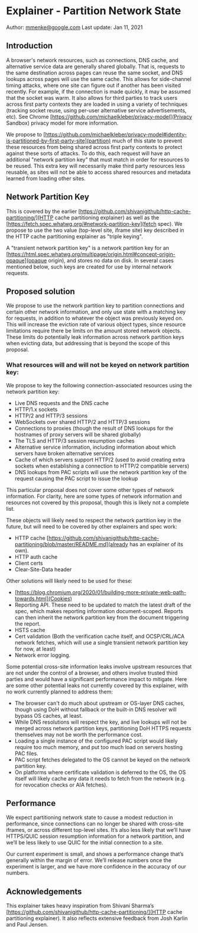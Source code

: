 # Explainer - Partition Network State
Author: mmenke@google.com
Last update:  Jan 11, 2021

## Introduction

A browser's network resources, such as connections, DNS cache, and alternative service data are generally shared globally.  That is, requests to the same destination across pages can reuse the same socket, and DNS lookups across pages will use the same cache.  This allows for side-channel timing attacks, where one site can figure out if another has been visited recently. For example, if the connection is made quickly, it may be assumed that the socket was warm. It also allows for third parties to track users across first party contexts they are loaded in using a variety of techniques (tracking socket reuse, using per-user alternative service advertisements, etc).  See Chrome [https://github.com/michaelkleber/privacy-model](Privacy Sandbox) privacy model for more information.

We propose to [https://github.com/michaelkleber/privacy-model#identity-is-partitioned-by-first-party-site](partition) much of this state to prevent these resources from being shared across first party contexts to protect against these sorts of attacks.  To do this, each request will have an additional "network partition key" that must match in order for resources to be reused.
This extra key will necessarily make third party resources less reusable, as sites will not be able to access shared resources and metadata learned from loading other sites.

## Network Partition Key

This is covered by the earlier [https://github.com/shivanigithub/http-cache-partitioning/](HTTP cache partitioning explainer) as well as the [https://fetch.spec.whatwg.org/#network-partition-key](fetch spec). We propose to use the two value (top-level site, iframe site) key described in the HTTP cache partitioning explainer as "triple keying".

A "transient network partition key" is a network partition key for an [https://html.spec.whatwg.org/multipage/origin.html#concept-origin-opaque](opaque origin), and stores no data on disk. In several cases mentioned below, such keys are created for use by internal network requests.

## Proposed solution

We propose to use the network partition key to partition connections and certain other network information, and only use state with a matching key for requests, in addition to whatever the object was previously keyed on. This will increase the eviction rate of various object types, since resource limitations require there be limits on the amount stored network objects. These limits do potentially leak information across network partition keys when evicting data, but addressing that is beyond the scope of this proposal.

### What resources will and will not be keyed on network partition key:

We propose to key the following connection-associated resources using the network partition key:

* Live DNS requests and the DNS cache
* HTTP/1.x sockets
* HTTP/2 and HTTP/3 sessions
* WebSockets over shared HTTP/2 and HTTP/3 sessions
* Connections to proxies (though the result of DNS lookups for the hostnames of proxy servers will be shared globally)
* The TLS and HTTP/3 session resumption caches
* Alternative service information, including information about which servers have broken alternative services
* Cache of which servers support HTTP/2 (used to avoid creating extra sockets when establishing a connection to HTTP/2 compatible servers)
* DNS lookups from PAC scripts will use the network partition key of the request causing the PAC script to issue the lookup

This particular proposal does not cover some other types of network information. For clarity, here are some types of network information and resources not covered by this proposal, though this is likely not a complete list.

These objects will likely need to respect the network partition key in the future, but will need to be covered by other explainers and spec work:

* HTTP cache [https://github.com/shivanigithub/http-cache-partitioning/blob/master/README.md](already has an explainer of its own).
* HTTP auth cache
* Client certs
* Clear-Site-Data header

Other solutions will likely need to be used for these:

* [https://blog.chromium.org/2020/01/building-more-private-web-path-towards.html](Cookies)
* Reporting API. These need to be updated to match the latest draft of the spec, which makes reporting information document-scoped. Reports can then inherit the network partition key from the document triggering the report.
* HSTS cache
* Cert validation (Both the verification cache itself, and OCSP/CRL/ACA network fetches, which will use a single transient network partition key for now, at least)
* Network error logging.

Some potential cross-site information leaks involve upstream resources that are not under the control of a browser, and others involve trusted third parties and would have a significant performance impact to mitigate.  Here are some other potential leaks not currently covered by this explainer, with no work currently planned to address them:
* The browser can't do much about upstream or OS-layer DNS caches, though using DoH without fallback or the built-in DNS resolver will bypass OS caches, at least.
* While DNS resolutions will respect the key, and live lookups will not be merged across network partition keys, partitioning DoH HTTPS requests themselves may not be worth the performance cost.
* Loading a single instance of the configured PAC script would likely require too much memory, and put too much load on servers hosting PAC files.
* PAC script fetches delegated to the OS cannot be keyed on the network partition key.
* On platforms where certificate validation is deferred to the OS, the OS itself will likely cache any data it needs to fetch from the network (e.g. for revocation checks or AIA fetches).

## Performance 

We expect partitioning network state to cause a modest reduction in performance, since connections can no longer be shared with cross-site iframes, or across different top-level sites.  It’s also less likely that we’ll have HTTPS/QUIC session resumption information for a network partition, and we’ll be less likely to use QUIC for the initial connection to a site.

Our current experiment is small, and shows a performance change that’s generally within the margin of error.  We’ll release numbers once the experiment is larger, and we have more confidence in the accuracy of our numbers.

## Acknowledgements
This explainer takes heavy inspiration from Shivani Sharma’s [https://github.com/shivanigithub/http-cache-partitioning/](HTTP cache partitioning explainer).  It also reflects extensive feedback from Josh Karlin and Paul Jensen.
